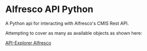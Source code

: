 # Alfresco API Python

A Python api for interacting with Alfresco's CMIS Rest API.

Attempting to cover as many as available objects as shown here:

[API-Explorer Alfresco](https://api-explorer.alfresco.com/api-explorer/#/)
